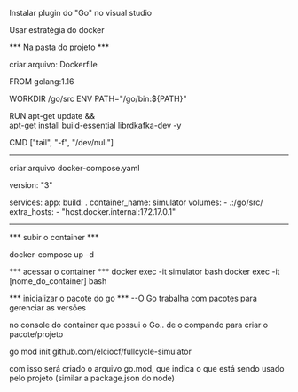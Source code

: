 Instalar plugin do "Go" no visual studio

Usar estratégia do docker

*** Na pasta do projeto ***

criar arquivo: Dockerfile

FROM golang:1.16

WORKDIR /go/src
ENV PATH="/go/bin:${PATH}"

RUN apt-get update && \
    apt-get install build-essential librdkafka-dev -y

CMD ["tail", "-f", "/dev/null"]


------

criar arquivo docker-compose.yaml

version: "3"

services:
  app:
    build: .
    container_name: simulator
    volumes:
      - .:/go/src/
    extra_hosts:
      - "host.docker.internal:172.17.0.1"

----------

*** subir o container ***

docker-compose up -d

*** acessar o container ***
docker exec -it simulator bash
docker exec -it [nome_do_container] bash

*** inicializar o pacote do go ***
--O Go trabalha com pacotes para gerenciar as versões

no console do container que possui o Go.. de o compando para criar o pacote/projeto

go mod init github.com/elciocf/fullcycle-simulator

com isso será criado o arquivo go.mod, que indica o que está sendo usado pelo projeto (similar a package.json do node)










